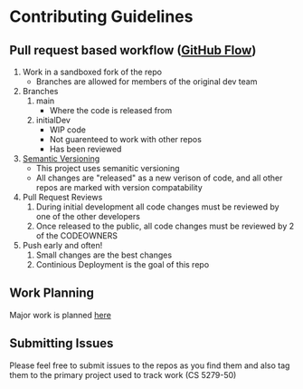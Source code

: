 # Contributing Guidelines 

## Pull request based workflow ([GitHub Flow](https://guides.github.com/introduction/flow/index.html))
1) Work in a sandboxed fork of the repo
    - Branches are allowed for members of the original dev team
2) Branches
    1) main 
        - Where the code is released from
    2) initialDev 
        - WIP code
        - Not guarenteed to work with other repos
        - Has been reviewed
3) [Semantic Versioning](https://www.geeksforgeeks.org/introduction-semantic-versioning/)
    - This project uses semanitic versioning
    - All changes are "released" as a new verison of code, and all other repos are marked with version compatability
4) Pull Request Reviews
    1) During initial development all code changes must be reviewed by one of the other developers 
    2) Once released to the public, all code changes must be reviewed by 2 of the CODEOWNERS
5) Push early and often!
    1) Small changes are the best changes
    2) Continious Deployment is the goal of this repo

## Work Planning
Major work is planned [here](https://github.com/orgs/Cyberspace-Citizenship-Coefficient/projects/1)

## Submitting Issues 
Please feel free to submit issues to the repos as you find them and also tag them to the primary project used to track work (CS 5279-50)
